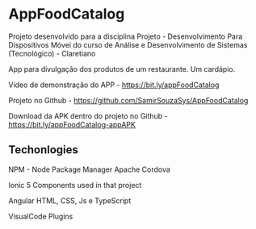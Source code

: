 # AppFoodCatalog
Projeto desenvolvido para a disciplina Projeto - Desenvolvimento Para Dispositivos Móvei do curso de Análise e Desenvolvimento de Sistemas (Tecnológico) - Claretiano

App para divulgação dos produtos de um restaurante. Um cardápio.

Vídeo de demonstração do APP - https://bit.ly/appFoodCatalog

Projeto no Github - https://github.com/SamirSouzaSys/AppFoodCatalog

Download da APK dentro do projeto no Github - https://bit.ly/appFoodCatalog-appAPK


## Techonlogies
NPM - Node Package Manager
Apache Cordova

Ionic 5
  Components used in that project

Angular
HTML, CSS, Js e TypeScript

VisualCode
  Plugins
